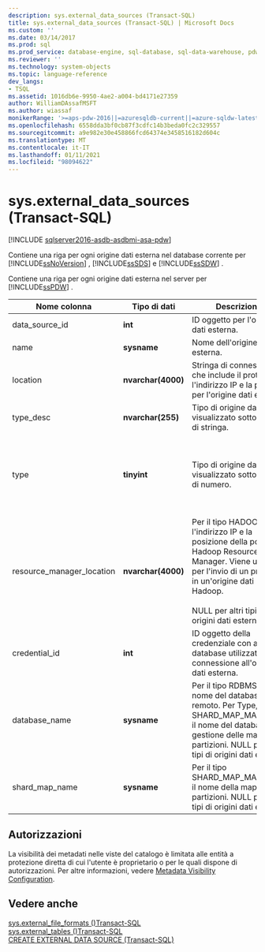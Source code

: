 ```yaml
---
description: sys.external_data_sources (Transact-SQL)
title: sys.external_data_sources (Transact-SQL) | Microsoft Docs
ms.custom: ''
ms.date: 03/14/2017
ms.prod: sql
ms.prod_service: database-engine, sql-database, sql-data-warehouse, pdw
ms.reviewer: ''
ms.technology: system-objects
ms.topic: language-reference
dev_langs:
- TSQL
ms.assetid: 1016db6e-9950-4ae2-a004-bd4171e27359
author: WilliamDAssafMSFT
ms.author: wiassaf
monikerRange: '>=aps-pdw-2016||=azuresqldb-current||=azure-sqldw-latest||>=sql-server-2016||>=sql-server-linux-2017||=azuresqldb-mi-current'
ms.openlocfilehash: 6558dda3bf0cb87f3cdfc14b3beda0fc2c329557
ms.sourcegitcommit: a9e982e30e458866fcd64374e3458516182d604c
ms.translationtype: MT
ms.contentlocale: it-IT
ms.lasthandoff: 01/11/2021
ms.locfileid: "98094622"
---
```

# <a name="sysexternal_data_sources-transact-sql"></a>sys.external_data_sources (Transact-SQL)

[!INCLUDE [sqlserver2016-asdb-asdbmi-asa-pdw](../../includes/applies-to-version/sqlserver2016-asdb-asdbmi-asa-pdw.md)]

  Contiene una riga per ogni origine dati esterna nel database corrente per [!INCLUDE[ssNoVersion](../../includes/ssnoversion-md.md)] , [!INCLUDE[ssSDS](../../includes/sssds-md.md)] e [!INCLUDE[ssSDW](../../includes/sssdw-md.md)] .  
  
 Contiene una riga per ogni origine dati esterna nel server per [!INCLUDE[ssPDW](../../includes/sspdw-md.md)] .  
  
|Nome colonna|Tipo di dati|Descrizione|Range|  
|-----------------|---------------|-----------------|-----------|  
|data_source_id|**int**|ID oggetto per l'origine dati esterna.||  
|name|**sysname**|Nome dell'origine dati esterna.||  
|location|**nvarchar(4000)**|Stringa di connessione, che include il protocollo, l'indirizzo IP e la porta per l'origine dati esterna.||  
|type_desc|**nvarchar(255)**|Tipo di origine dati visualizzato sotto forma di stringa.|HADOOP, RDBMS, SHARD_MAP_MANAGER, RemoteDataArchiveTypeExtDataSource|  
|type|**tinyint**|Tipo di origine dati visualizzato sotto forma di numero.|0-HADOOP<br /><br /> 1-RDBMS<br /><br /> 2-SHARD_MAP_MANAGER<br /><br /> 3-RemoteDataArchiveTypeExtDataSource|  
|resource_manager_location|**nvarchar(4000)**|Per il tipo HADOOP, l'indirizzo IP e la posizione della porta di Hadoop Resource Manager. Viene usato per l'invio di un processo in un'origine dati Hadoop.<br /><br /> NULL per altri tipi di origini dati esterne.||  
|credential_id|**int**|ID oggetto della credenziale con ambito database utilizzata per la connessione all'origine dati esterna.||  
|database_name|**sysname**|Per il tipo RDBMS, il nome del database remoto. Per Type, SHARD_MAP_MANAGER, il nome del database di gestione delle mappe partizioni. NULL per altri tipi di origini dati esterne.||  
|shard_map_name|**sysname**|Per il tipo SHARD_MAP_MANAGER, il nome della mappa partizioni. NULL per altri tipi di origini dati esterne.||  
  
## <a name="permissions"></a>Autorizzazioni  
 La visibilità dei metadati nelle viste del catalogo è limitata alle entità a protezione diretta di cui l'utente è proprietario o per le quali dispone di autorizzazioni. Per altre informazioni, vedere [Metadata Visibility Configuration](../../relational-databases/security/metadata-visibility-configuration.md).  
  
## <a name="see-also"></a>Vedere anche  
 [sys.external_file_formats &#40;&#41;Transact-SQL ](../../relational-databases/system-catalog-views/sys-external-file-formats-transact-sql.md)   
 [sys.external_tables &#40;&#41;Transact-SQL ](../../relational-databases/system-catalog-views/sys-external-tables-transact-sql.md)   
 [CREATE EXTERNAL DATA SOURCE &#40;Transact-SQL&#41;](../../t-sql/statements/create-external-data-source-transact-sql.md)  
  
  
